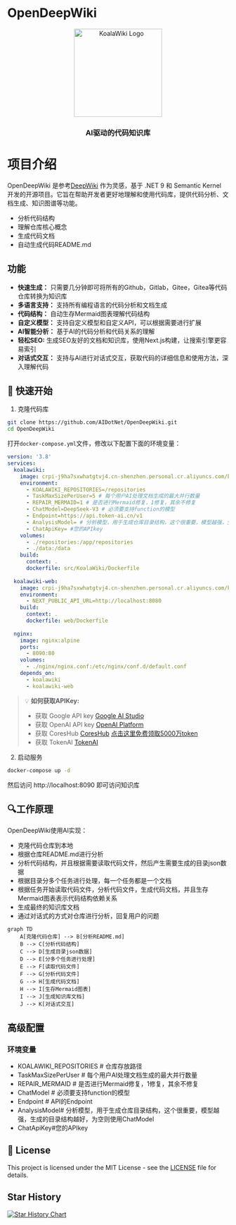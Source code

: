 # OpenDeepWiki

<div align="center">
  <img src="https://github.com/user-attachments/assets/f91e3fe7-ef4d-4cfb-8b57-36eb1c449238" alt="KoalaWiki Logo" width="200" />
  <h3>AI驱动的代码知识库</h3>
</div>


# 项目介绍

OpenDeepWiki 是参考[DeepWiki](https://deepwiki.com/) 作为灵感，基于 .NET 9 和 Semantic Kernel 开发的开源项目。它旨在帮助开发者更好地理解和使用代码库，提供代码分析、文档生成、知识图谱等功能。
- 分析代码结构
- 理解仓库核心概念
- 生成代码文档
- 自动生成代码README.md


## 功能

- **快速生成：** 只需要几分钟即可将所有的Github，Gitlab，Gitee，Gitea等代码仓库转换为知识库
- **多语言支持：** 支持所有编程语言的代码分析和文档生成
- **代码结构：** 自动生存Mermaid图表理解代码结构
- **自定义模型：** 支持自定义模型和自定义API，可以根据需要进行扩展
- **AI智能分析：** 基于AI的代码分析和代码关系的理解
- **轻松SEO:** 生成SEO友好的文档和知识库，使用Next.js构建，让搜索引擎更容易索引
- **对话式交互：** 支持与AI进行对话式交互，获取代码的详细信息和使用方法，深入理解代码

## 🚀 快速开始

1. 克隆代码库
```bash
git clone https://github.com/AIDotNet/OpenDeepWiki.git
cd OpenDeepWiki
```

打开`docker-compose.yml`文件，修改以下配置下面的环境变量：
```yaml
version: '3.8'
services:
  koalawiki:
    image: crpi-j9ha7sxwhatgtvj4.cn-shenzhen.personal.cr.aliyuncs.com/koala-ai/koala-wiki
    environment:
      - KOALAWIKI_REPOSITORIES=/repositories
      - TaskMaxSizePerUser=5 # 每个用户AI处理文档生成的最大并行数量
      - REPAIR_MERMAID=1 # 是否进行Mermaid修复，1修复，其余不修复
      - ChatModel=DeepSeek-V3 # 必须要支持function的模型
      - Endpoint=https://api.token-ai.cn/v1
      - AnalysisModel= # 分析模型，用于生成仓库目录结构，这个很重要，模型越强，生成的目录结构越好，为空则使用ChatModel
      - ChatApiKey= #您的APIkey
    volumes:
      - ./repositories:/app/repositories
      - ./data:/data
    build:
      context: .
      dockerfile: src/KoalaWiki/Dockerfile
      
  koalawiki-web:
    image: crpi-j9ha7sxwhatgtvj4.cn-shenzhen.personal.cr.aliyuncs.com/koala-ai/koala-wiki-web
    environment:
      - NEXT_PUBLIC_API_URL=http://localhost:8080
    build:
      context: .
      dockerfile: web/Dockerfile
      
  nginx:
    image: nginx:alpine
    ports:
      - 8090:80
    volumes:
      - ./nginx/nginx.conf:/etc/nginx/conf.d/default.conf
    depends_on:
      - koalawiki
      - koalawiki-web
```

> 💡 **如何获取APIKey:**
> - 获取 Google API key [Google AI Studio](https://makersuite.google.com/app/apikey)
> - 获取 OpenAI API key [OpenAI Platform](https://platform.openai.com/api-keys)
> - 获取 CoresHub [CoresHub](https://console.coreshub.cn/xb3/maas/global-keys) [点击这里免费领取5000万token](https://account.coreshub.cn/signup?invite=ZmpMQlZxYVU=)
> - 获取 TokenAI [TokenAI](https://api.token-ai.cn/)

2. 启动服务

```bash
docker-compose up -d
```
然后访问 http://localhost:8090 即可访问知识库

## 🔍工作原理

OpenDeepWiki使用AI实现：
 - 克隆代码仓库到本地
 - 根据仓库README.md进行分析
 - 分析代码结构，并且根据需要读取代码文件，然后产生需要生成的目录json数据
 - 根据目录分多个任务进行处理，每一个任务都是一个文档
 - 根据任务开始读取代码文件，分析代码文件，生成代码文档，并且生存Mermaid图表表示代码结构依赖关系
 - 生成最终的知识库文档
 - 通过对话式的方式对仓库进行分析，回复用户的问题

```mermaid
graph TD
    A[克隆代码仓库] --> B[分析README.md]
    B --> C[分析代码结构]
    C --> D[生成目录json数据]
    D --> E[分多个任务进行处理]
    E --> F[读取代码文件]
    F --> G[分析代码文件]
    G --> H[生成代码文档]
    H --> I[生存Mermaid图表]
    I --> J[生成知识库文档]
    J --> K[对话式交互]
```
## 高级配置

### 环境变量
  - KOALAWIKI_REPOSITORIES # 仓库存放路径
  - TaskMaxSizePerUser # 每个用户AI处理文档生成的最大并行数量
  - REPAIR_MERMAID # 是否进行Mermaid修复，1修复，其余不修复
  - ChatModel # 必须要支持function的模型
  - Endpoint # API的Endpoint
  - AnalysisModel# 分析模型，用于生成仓库目录结构，这个很重要，模型越强，生成的目录结构越好，为空则使用ChatModel
  - ChatApiKey#您的APIkey

## 📄 License
This project is licensed under the MIT License - see the [LICENSE](./LICENSE) file for details.

## Star History

[![Star History Chart](https://api.star-history.com/svg?repos=AIDotNet/OpenDeepWiki&type=Date)](https://www.star-history.com/#AIDotNet/OpenDeepWiki&Date)
